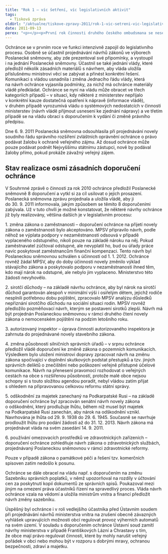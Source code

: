 ```yaml
---
title: "Rok 1 – víc šetření, víc legislativních aktivit"
tags:
  - Tisková zpráva
oldUrl: "/aktualne/tiskove-zpravy-2011/rok-1-vic-setreni-vic-legislativnich-aktivit"
date: 2011-09-13
perex: "<p></p><p>První rok činnosti druhého českého ombudsmana se nese ve znamení postupného zvyšování počtu stížností, s nimiž se na něj lidé obracejí, a zejména s jejich „zkvalitněním“. Trvale roste počet stížností v působnosti ombudsmana, tedy věcí, kterými se může zabývat, může provádět šetření a stěžovatelům skutečně pomoci, nikoli jim pouze poradit, kam jinam se mohou obrátit. Například jen za měsíc srpen ochránce přijal o 100 stížností v působnosti víc, než v srpnu loňského roku.</p>"
---
```


<!-- imported from the old website -->

<p>Ochránce se v prvním roce ve funkci intenzivně zapojil do legislativního procesu. Osobně se účastnil projednávání návrhů zákonů ve výborech Poslanecké sněmovny, aby zde prezentoval své připomínky, a vystoupil i na jednání Poslanecké sněmovny. Účastnil se také jednání vlády, které předložil několik zásadních materiálů s návrhem, aby vláda uložila příslušnému ministrovi věcí se zabývat a přinést konkrétní řešení. Komunikaci s vládou usnadnila i změna Jednacího řádu vlády, která na návrh ochránce vyjasnila podmínky, za nichž má ochránce materiály vládě předkládat. Ochránce se nyní na vládu může obracet ve třech kategoriích případů – v situaci, kdy některé z ministerstev nepřijalo v konkrétní kauze dostatečná opatření k nápravě (informace vládě), v druhém případě vyrozumívá vládu o systémových nedostatcích v činnosti ministerstev (návrh vládě přijmout usnesení ke zjednání nápravy) a ve třetím případě se na vládu obrací s doporučením k vydání či změně právního předpisu.</p><p>Dne 6. 9. 2011 Poslanecká sněmovna odsouhlasila při projednávání novely soudního řádu správního rozšíření zvláštních oprávnění ochránce o právo podávat žalobu k ochraně veřejného zájmu. Až dosud ochránce může pouze podávat podnět Nejvyššímu státnímu zástupci, nově by podával žaloby přímo, pokud prokáže závažný veřejný zájem. </p><h2>Stav realizace osmi zásadních doporučení ochránce</h2><p>V Souhrnné zprávě o činnosti za rok 2010 ochránce předložil Poslanecké sněmovně 8 doporučení a vytkl si za cíl usilovat o jejich prosazení. Poslanecká sněmovna zprávu projednala a uložila vládě, aby ji do 30. 9. 2011 informovala, jakým způsobem se těmito 8 doporučeními zabývala. Už v tuto chvíli je možné konstatovat, že některé návrhy ochránce již byly realizovány, většina dalších je v legislativním procesu:</p><p>1. změna zákona o zaměstnanosti – doporučení ochránce na přijetí novely zákona o zaměstnanosti bylo akceptováno. MPSV připravilo návrh, podle něhož se výplata podpory v nezaměstnanosti odsouvá v případě vyplaceného odstupného, nikoli pouze na základě nároku na něj. Pokud zaměstnavatel zúčtoval odstupné, ale nevyplatil ho, bud ou úřady práce navíc poskytovat zaměstnancům finanční kompenzaci. Tento návrh byl Poslaneckou sněmovnou schválen s účinností od 1. 1. 2012. Ochránce rovněž žádal MPSV, aby do doby účinnosti novely změnilo výklad stávajícího zákona a poskytovalo podporu v nezaměstnanosti ihned těm, kdo mají nárok na odstupné, ale nebylo jim vyplaceno. Ministerstvo této žádosti nevyhovělo.</p><p>2. sirotčí důchody – na základě návrhu ochránce, aby byl nárok na sirotčí důchod garantován alespoň v minimální výši i osiřelým dětem, jejichž rodiče nesplnili potřebnou dobu pojištění, zpracovalo MPSV analýzu důsledků nepřiznání sirotčího důchodu na sociální situaci rodin. MPSV rovněž předložilo pozměňovací návrh, kterým se postavení sirotků zlepší. Návrh má být projednán Poslaneckou sněmovnou v rámci druhého čtení novely zákona o nemocenském pojištění na podzim letošního roku.</p><p>3. autorizovaný inspektor – úprava činnosti autorizovaného inspektora je zahrnuta do projednávané novely stavebního zákona.</p><p>4. změna působnosti silničních správních úřadů – v srpnu ochránce předložil vládě doporučení ke změně zákona o pozemních komunikacích. Výsledkem bylo uložení ministrovi dopravy zpracovat návrh na změnu zákona spočívající v doplnění skutkových podstat přestupků a tzv. jiných správních deliktů o znečištění nebo poškození veřejně přístupné účelové komunikace. Návrh na přenesení pravomocí rozhodovat o veřejných cestách na obce s rozšířenou působností, protože malé obce nejsou schopny si s touto složitou agendou poradit, nebyl vládou zatím přijat s ohledem na připravovanou celkovou reformu státní správy. </p><p>5. odškodnění za majetek zanechaný na Podkarpatské Rusi – na základě doporučení ochránce byl zpracován senátní návrh novely zákona o odškodnění, který prodlužuje lhůtu, během níž musel být majetek na Podkarpatské Rusi zanechán, aby nárok na odškodnění vznikl. Navrhována je lhůta od 29. 9. 1938 do 29. 6. 1945. Současně se navrhuje prodloužit lhůtu pro podání žádosti až do 31. 12. 2013. Návrh zákona má projednávat vláda na svém zasedání 14. 9. 2011.</p><p>6. používání omezovacích prostředků ve zdravotnických zařízeních – doporučení ochránce zohledňuje návrh zákona o zdravotnických službách, projednávaný Poslaneckou sněmovnou v rámci zdravotnické reformy.</p><p>Pouze v případě zákona o památkové péči a řešení tzv. komerčních spisoven zatím nedošlo k posunu.</p><p>Ochránce se dále obracel na vládu např. s doporučením na změnu Sazebníku správních poplatků, v němž upozorňoval na rozdíly v účtování cen za poskytnutí kopií dokumentů ze správních spisů. Poukazoval mezi jiným na omezení práva účastníků řízení na spravedlivý proces. Vláda návrh ochránce vzala na vědomí a uložila ministrům vnitra a financí předložit návrh změny sazebníku.</p><p>Úspěšný byl ochránce i v roli vedlejšího účastníka před Ústavním soudem při projednávání návrhů ministerstva vnitra na zrušení obecně závazných vyhlášek upravujících možnosti obcí regulovat provoz výherních automatů na svém území. V souladu s doporučením ochránce Ústavní soud zamítl návrhy ministerstva v případě Františkových Lázní a Chrastavy s tím, že obce mají právo regulovat činnosti, které by mohly narušit veřejný pořádek v obci nebo mohou být v rozporu s dobrými mravy, ochranou bezpečnosti, zdraví a majetku.</p>
